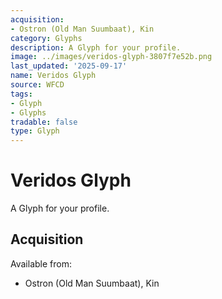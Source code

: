 ```yaml
---
acquisition:
- Ostron (Old Man Suumbaat), Kin
category: Glyphs
description: A Glyph for your profile.
image: ../images/veridos-glyph-3807f7e52b.png
last_updated: '2025-09-17'
name: Veridos Glyph
source: WFCD
tags:
- Glyph
- Glyphs
tradable: false
type: Glyph
---
```


# Veridos Glyph

A Glyph for your profile.

## Acquisition

Available from:
- Ostron (Old Man Suumbaat), Kin

